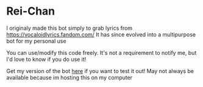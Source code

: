 # Rei-Chan
I originaly made this bot simply to grab lyrics from https://vocaloidlyrics.fandom.com/
It has since evolved into a multipurpose bot for my personal use

You can use/modify this code freely. It's not a requirement to notify me, but I'd love to know if you do use it!

Get my version of the bot [here](https://discord.com/oauth2/authorize?client_id=1284677109180141619) if you want to test it out! 
May not always be available because im hosting this on my computer 
